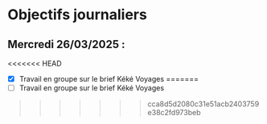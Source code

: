 # Objectifs journaliers

## Mercredi 26/03/2025 :
<<<<<<< HEAD
- [x] Travail en groupe sur le brief Kéké Voyages 
=======
- [ ] Travail en groupe sur le brief Kéké Voyages 
>>>>>>> cca8d5d2080c31e51acb2403759e38c2fd973beb
